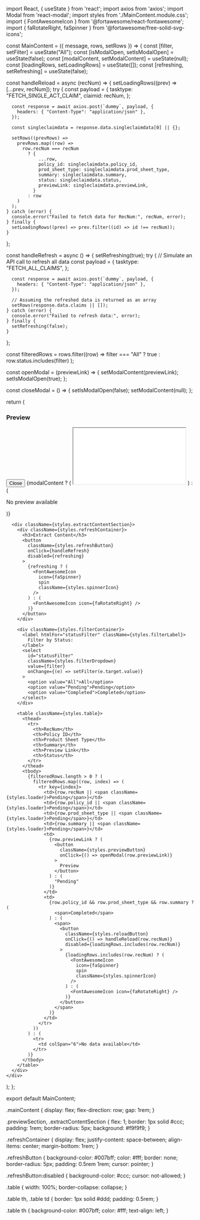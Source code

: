 import React, { useState } from 'react';
import axios from 'axios';
import Modal from 'react-modal';
import styles from './MainContent.module.css';
import { FontAwesomeIcon } from '@fortawesome/react-fontawesome';
import { faRotateRight, faSpinner } from '@fortawesome/free-solid-svg-icons';

const MainContent = ({ message, rows, setRows }) => {
  const [filter, setFilter] = useState("All");
  const [isModalOpen, setIsModalOpen] = useState(false);
  const [modalContent, setModalContent] = useState(null);
  const [loadingRows, setLoadingRows] = useState([]);
  const [refreshing, setRefreshing] = useState(false);

  const handleReload = async (recNum) => {
    setLoadingRows((prev) => [...prev, recNum]);
    try {
      const payload = {
        tasktype: "FETCH_SINGLE_ACT_CLAIM",
        claimid: recNum,
      };

      const response = await axios.post(`dummy`, payload, {
        headers: { "Content-Type": "application/json" },
      });

      const singleclaimdata = response.data.singleclaimdata[0] || {};

      setRows((prevRows) =>
        prevRows.map((row) =>
          row.recNum === recNum
            ? {
                ...row,
                policy_id: singleclaimdata.policy_id,
                prod_sheet_type: singleclaimdata.prod_sheet_type,
                summary: singleclaimdata.summary,
                status: singleclaimdata.status,
                previewLink: singleclaimdata.previewLink,
              }
            : row
        )
      );
    } catch (error) {
      console.error("Failed to fetch data for RecNum:", recNum, error);
    } finally {
      setLoadingRows((prev) => prev.filter((id) => id !== recNum));
    }
  };

  const handleRefresh = async () => {
    setRefreshing(true);
    try {
      // Simulate an API call to refresh all data
      const payload = {
        tasktype: "FETCH_ALL_CLAIMS",
      };

      const response = await axios.post(`dummy`, payload, {
        headers: { "Content-Type": "application/json" },
      });

      // Assuming the refreshed data is returned as an array
      setRows(response.data.claims || []);
    } catch (error) {
      console.error("Failed to refresh data:", error);
    } finally {
      setRefreshing(false);
    }
  };

  const filteredRows = rows.filter((row) =>
    filter === "All" ? true : row.status.includes(filter)
  );

  const openModal = (previewLink) => {
    setModalContent(previewLink);
    setIsModalOpen(true);
  };

  const closeModal = () => {
    setIsModalOpen(false);
    setModalContent(null);
  };

  return (
    <div className={styles.mainContent}>
      <div className={styles.previewSection}>
        <h3>Preview</h3>
        <Modal
          isOpen={isModalOpen}
          onRequestClose={closeModal}
          className={styles.modal}
          overlayClassName={styles.modalOverlay}
          ariaHideApp={false}
        >
          <div className={styles.modalContent}>
            <button className={styles.closeButton} onClick={closeModal}>
              Close
            </button>
            {modalContent ? (
              <iframe
                src={modalContent}
                title="Preview"
                className={styles.modalIframe}
              ></iframe>
            ) : (
              <p>No preview available</p>
            )}
          </div>
        </Modal>
      </div>

      <div className={styles.extractContentSection}>
        <div className={styles.refreshContainer}>
          <h3>Extract Content</h3>
          <button
            className={styles.refreshButton}
            onClick={handleRefresh}
            disabled={refreshing}
          >
            {refreshing ? (
              <FontAwesomeIcon
                icon={faSpinner}
                spin
                className={styles.spinnerIcon}
              />
            ) : (
              <FontAwesomeIcon icon={faRotateRight} />
            )}
          </button>
        </div>

        <div className={styles.filterContainer}>
          <label htmlFor="statusFilter" className={styles.filterLabel}>
            Filter by Status:
          </label>
          <select
            id="statusFilter"
            className={styles.filterDropdown}
            value={filter}
            onChange={(e) => setFilter(e.target.value)}
          >
            <option value="All">All</option>
            <option value="Pending">Pending</option>
            <option value="Completed">Completed</option>
          </select>
        </div>

        <table className={styles.table}>
          <thead>
            <tr>
              <th>RecNum</th>
              <th>Policy ID</th>
              <th>Product Sheet Type</th>
              <th>Summary</th>
              <th>Preview Link</th>
              <th>Status</th>
            </tr>
          </thead>
          <tbody>
            {filteredRows.length > 0 ? (
              filteredRows.map((row, index) => (
                <tr key={index}>
                  <td>{row.recNum || <span className={styles.loader}>Pending</span>}</td>
                  <td>{row.policy_id || <span className={styles.loader}>Pending</span>}</td>
                  <td>{row.prod_sheet_type || <span className={styles.loader}>Pending</span>}</td>
                  <td>{row.summary || <span className={styles.loader}>Pending</span>}</td>
                  <td>
                    {row.previewLink ? (
                      <button
                        className={styles.previewButton}
                        onClick={() => openModal(row.previewLink)}
                      >
                        Preview
                      </button>
                    ) : (
                      "Pending"
                    )}
                  </td>
                  <td>
                    {row.policy_id && row.prod_sheet_type && row.summary ? (
                      <span>Completed</span>
                    ) : (
                      <span>
                        <button
                          className={styles.reloadButton}
                          onClick={() => handleReload(row.recNum)}
                          disabled={loadingRows.includes(row.recNum)}
                        >
                          {loadingRows.includes(row.recNum) ? (
                            <FontAwesomeIcon
                              icon={faSpinner}
                              spin
                              className={styles.spinnerIcon}
                            />
                          ) : (
                            <FontAwesomeIcon icon={faRotateRight} />
                          )}
                        </button>
                      </span>
                    )}
                  </td>
                </tr>
              ))
            ) : (
              <tr>
                <td colSpan="6">No data available</td>
              </tr>
            )}
          </tbody>
        </table>
      </div>
    </div>
  );
};

export default MainContent;



.mainContent {
  display: flex;
  flex-direction: row;
  gap: 1rem;
}

.previewSection,
.extractContentSection {
  flex: 1;
  border: 1px solid #ccc;
  padding: 1rem;
  border-radius: 5px;
  background: #f9f9f9;
}

.refreshContainer {
  display: flex;
  justify-content: space-between;
  align-items: center;
  margin-bottom: 1rem;
}

.refreshButton {
  background-color: #007bff;
  color: #fff;
  border: none;
  border-radius: 5px;
  padding: 0.5rem 1rem;
  cursor: pointer;
}

.refreshButton:disabled {
  background-color: #ccc;
  cursor: not-allowed;
}

.table {
  width: 100%;
  border-collapse: collapse;
}

.table th,
.table td {
  border: 1px solid #ddd;
  padding: 0.5rem;
}

.table th {
  background-color: #007bff;
  color: #fff;
  text-align: left;
}
